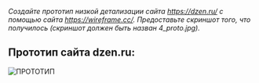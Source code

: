 _Создайте прототип низкой детализации сайта https://dzen.ru/ с помощью сайта https://wireframe.cc/. Предоставьте скриншот того, что получилось (скриншот должен быть назван 4_proto.jpg)._

## Прототип сайта dzen.ru:
![ПРОТОТИП](https://media.discordapp.net/attachments/1046877627237019678/1114487339960516628/image.png)